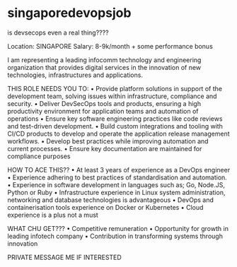 # singaporedevopsjob
is devsecops even a real thing????

Location: SINGAPORE
Salary: 8-9k/month + some performance bonus

I am representing a leading infocomm technology and engineering organization that provides digital services in the innovation of new technologies, infrastructures and applications.

THIS ROLE NEEDS YOU TO:
•	Provide platform solutions in support of the development team, solving issues within infrastructure, compliance and security.
•	Deliver DevSecOps tools and products, ensuring a high productivity environment for application teams and automation of operations
•	Ensure key software engineering practices like code reviews and test-driven development.
•	Build custom integrations and tooling with CI/CD products to develop and operate the application release management workflows.
•	Develop best practices while improving automation and current processes.
•	Ensure key documentation are maintained for compliance purposes

HOW TO ACE THIS??
•	At least 3 years of experience as a DevOps engineer 
•	Experience adhering to best practices of standardisation and automation.
•	Experience in software development in languages such as; Go, Node.JS, Python or Ruby
•	Infrastructure experience in Linux system administration, networking and database technologies is advantageous
•	DevOps and containerisation tools experience on Docker or Kubernetes
•	Cloud experience is a plus not a must

WHAT CHU GET???
•	Competitive remuneration
•	Opportunity for growth in leading infotech company
•	Contribution in transforming systems through innovation

PRIVATE MESSAGE ME IF INTERESTED

